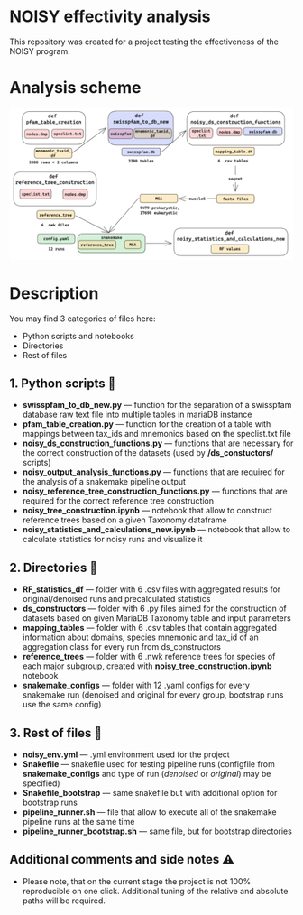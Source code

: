 # NOISY effectivity analysis 
This repository was created for a project testing the effectiveness of the NOISY program. 

# Analysis scheme
![alt text](https://github.com/braaist/alignment_denoising/blob/main/thesis_scheme.png?raw=true)

# Description
You may find 3 categories of files here:
  * Python scripts and notebooks
  * Directories
  * Rest of files

## 1. Python scripts :snake:
  * __swisspfam_to_db_new.py__ — function for the separation of a swisspfam database raw text file into multiple tables in mariaDB instance
  * __pfam_table_creation.py__ — function for the creation of a table with mappings between tax_ids and mnemonics based on the speclist.txt file
  * __noisy_ds_construction_functions.py__ — functions that are necessary for the correct construction of the datasets (used by __/ds_constuctors/__ scripts)
  * __noisy_output_analysis_functions.py__ — functions that are required for the analysis of a snakemake pipeline output
  * __noisy_reference_tree_construction_functions.py__ — functions that are required for the correct reference tree construction
  * __noisy_tree_construction.ipynb__ — notebook that allow to construct reference trees based on a given Taxonomy dataframe
  * __noisy_statistics_and_calculations_new.ipynb__ — notebook that allow to calculate statistics for noisy runs and visualize it

## 2. Directories :file_folder:
  * __RF_statistics_df__ — folder with 6 .csv files with aggregated results for original/denoised runs and precalculated statistics
  * __ds_constructors__ — folder with 6 .py files aimed for the construction of datasets based on given MariaDB Taxonomy table and input parameters
  * __mapping_tables__ — folder with 6 .csv tables that contain aggregated information about domains, species mnemonic and tax_id of an aggregation class for every run from ds_constructors
  * __reference_trees__ — folder with 6 .nwk reference trees for species of each major subgroup, created with __noisy_tree_construction.ipynb__ notebook
  * __snakemake_configs__ — folder with 12 .yaml configs for every snakemake run (denoised and original for every group, bootstrap runs use the same config)

## 3. Rest of files :woozy_face:
  * __noisy_env.yml__ — .yml environment used for the project
  * __Snakefile__ — snakefile used for testing pipeline runs (configfile from __snakemake_configs__ and type of run (_denoised_ or _original_) may be specified)
  * __Snakefile_bootstrap__ — same snakefile but with additional option for bootstrap runs
  * __pipeline_runner.sh__ — file that allow to execute all of the snakemake pipeline runs at the same time
  * __pipeline_runner_bootstrap.sh__ — same file, but for bootstrap directories

## Additional comments and side notes :warning:
  * Please note, that on the current stage the project is not 100% reproducible on one click. Additional tuning of the relative and absolute paths will be required. 
